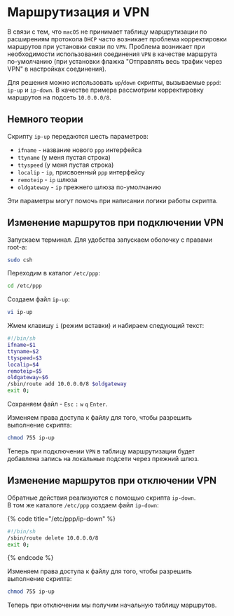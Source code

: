 # Маршрутизация и VPN

В связи с тем, что `macOS` не принимает таблицу маршрутизации по расширениям протокола `DHCP` часто возникает проблема корректировки маршрутов при установки связи по `VPN`. Проблема возникает при необходимости использования соединения `VPN` в качестве маршрута по-умолчанию \(при установки флажка "Отправлять весь трафик через VPN" в настройках соединения\).

Для решения можно использовать `up`/`down` скрипты, вызываемые `pppd`: `ip-up` и `ip-down`. В качестве примера рассмотрим корректировку маршрутов на подсеть `10.0.0.0/8`.

## Немного теории

Скрипту `ip-up` передаются шесть параметров:

* `ifname` - название нового `ppp` интерфейса
* `ttyname` \(у меня пустая строка\)
* `ttyspeed` \(у меня пустая строка\)
* `localip` - `ip`, присвоенный `ppp` интерфейсу
* `remoteip` -  `ip` шлюза
* `oldgateway` - `ip` прежнего шлюза по-умолчанию

Эти параметры могут помочь при написании логики работы скрипта.

## Изменение маршрутов  при подключении VPN

Запускаем терминал. Для удобства запускаем оболочку с правами root-а:

```bash
sudo csh
```

Переходим в каталог `/etc/ppp`:

```bash
cd /etc/ppp
```

Создаем файл `ip-up`:

```bash
vi ip-up
```

Жмем клавишу `i` \(режим вставки\) и набираем следующий текст:

```bash
#!/bin/sh
ifname=$1
ttyname=$2
ttyspeed=$3
localip=$4
remoteip=$5
oldgateway=$6
/sbin/route add 10.0.0.0/8 $oldgateway
exit 0;
```

Сохраняем файл - `Esc` `:` `w` `q` `Enter`.

Изменяем права доступа к файлу для того, чтобы разрешить выполнение скрипта:

```bash
chmod 755 ip-up
```

Теперь при подключении `VPN` в таблицу маршрутизации будет добавлена запись на локальные подсети через прежний шлюз.

## Изменение маршрутов при отключении VPN

Обратные действия реализуются с помощью скрипта `ip-down`.  
В том же каталоге `/etc/ppp` создаем файл `ip-down`:

{% code title="/etc/ppp/ip-down" %}
```bash
#!/bin/sh
/sbin/route delete 10.0.0.0/8
exit 0;
```
{% endcode %}

Изменяем права доступа к файлу для того, чтобы разрешить выполнение скрипта:

```bash
chmod 755 ip-up
```

Теперь при отключении мы получим начальную таблицу маршрутов.

